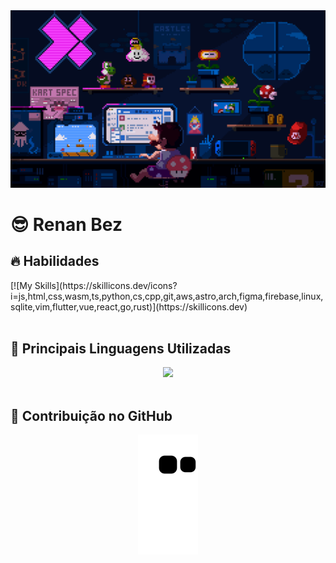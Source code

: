 <img src="./assets/mario.gif" alt="banner">
<div align="center">
    <h1 align="left">😎 Renan Bez</h1>
</div>

<div>
    
<h2 align="left">🔥 Habilidades</h2>
[![My Skills](https://skillicons.dev/icons?i=js,html,css,wasm,ts,python,cs,cpp,git,aws,astro,arch,figma,firebase,linux,sqlite,vim,flutter,vue,react,go,rust)](https://skillicons.dev)
</div>
<br />
<h2 align="left">🧰 Principais Linguagens Utilizadas</h2>
<div align="center">
<img width="450px" src="https://github-readme-stats.vercel.app/api/top-langs/?username=rbbalestrin&layout=compact&langs_count=12" />
</div>

<br />
<h2 align="left">🐍 Contribuição no GitHub</h2>
<div align="center">
<img src="https://github.com/rbbalestrin/rbbalestrin/blob/output/github-contribution-grid-snake.svg?palette=github-dark" />
</div>
